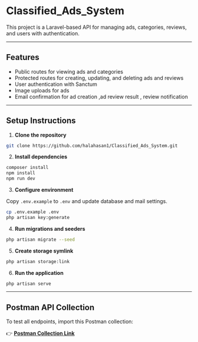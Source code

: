 
# Classified_Ads_System

This project is a Laravel-based API for managing ads, categories, reviews, and users with authentication.

---

## Features

* Public routes for viewing ads and categories
* Protected routes for creating, updating, and deleting ads and reviews
* User authentication with Sanctum
* Image uploads for ads
* Email confirmation for ad creation ,ad review result , review notification 

---

## Setup Instructions

1. **Clone the repository**

```bash
git clone https://github.com/halahasan1/Classified_Ads_System.git
```

2. **Install dependencies**

```bash
composer install
npm install
npm run dev
```

3. **Configure environment**

Copy `.env.example` to `.env` and update database and mail settings.

```bash
cp .env.example .env
php artisan key:generate
```

4. **Run migrations and seeders**

```bash
php artisan migrate --seed
```

5. **Create storage symlink**

```bash
php artisan storage:link
```

6. **Run the application**

```bash
php artisan serve
```

---

## Postman API Collection

To test all endpoints, import this Postman collection:

👉 **[Postman Collection Link](https://www.postman.com/research-geoscientist-78470583/workspace/my-workspace/collection/39063412-b79fb710-518d-4676-a106-b27694e3581d?action=share&creator=39063412)**
